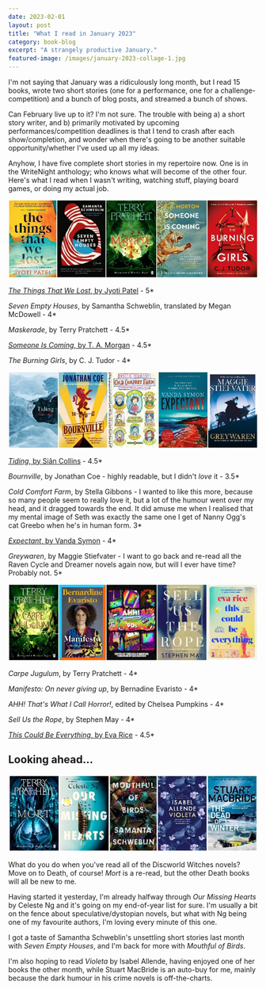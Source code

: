 ```yaml
---
date: 2023-02-01
layout: post
title: "What I read in January 2023"
category: book-blog
excerpt: "A strangely productive January."
featured-image: /images/january-2023-collage-1.jpg
---
```


I'm not saying that January was a ridiculously long month, but I read 15 books, wrote two short stories (one for a performance, one for a challenge-competition) and a bunch of blog posts, and streamed a bunch of shows.

Can February live up to it? I'm not sure. The trouble with being a) a short story writer, and b) primarily motivated by upcoming performances/competition deadlines is that I tend to crash after each show/completion, and wonder when there's going to be another suitable opportunity/whether I've used up all my ideas.

Anyhow, I have five complete short stories in my repertoire now. One is in the WriteNight anthology; who knows what will become of the other four. Here's what I read when I wasn't writing, watching stuff, playing board games, or doing my actual job.

![The Things That We Lost, Seven Empty Houses, Maskerade, Someone Is Coming, The Burning Girls](/images/january-2023-collage-1.jpg)

[<cite>The Things That We Lost</cite>, by Jyoti Patel](/blog-tour-the-things-that-we-lost/) - 5*

<cite>Seven Empty Houses</cite>, by Samantha Schweblin, translated by Megan McDowell - 4*

<cite>Maskerade</cite>, by Terry Pratchett - 4.5*

[<cite>Someone Is Coming</cite>, by T. A. Morgan](/blog-tour-someone-is-coming/) - 4.5*

<cite>The Burning Girls</cite>, by C. J. Tudor - 4*

![Tiding, Bournville, Cold Comfort Farm, Expectant, Greywaren](/images/january-2023-collage-2.jpg)

[<cite>Tiding</cite>, by Siân Collins](/blog-tour-tiding/) - 4.5*

<cite>Bournville</cite>, by Jonathan Coe - highly readable, but I didn't *love* it - 3.5*

<cite>Cold Comfort Farm</cite>, by Stella Gibbons - I wanted to like this more, because so many people seem to really love it, but a lot of the humour went over my head, and it dragged towards the end. It did amuse me when I realised that my mental image of Seth was exactly the same one I get of Nanny Ogg's cat Greebo when he's in human form. 3*

[<cite>Expectant</cite>, by Vanda Symon](/blog-tour-expectant/) - 4*

<cite>Greywaren</cite>, by Maggie Stiefvater - I want to go back and re-read all the Raven Cycle and Dreamer novels again now, but will I ever have time? Probably not. 5*

![Carpe Jugulum, Manifesto, AHH! That's What I Call Horror!, Sell Us the Rope, This Could Be Everything](/images/january-2023-collage-3.jpg)

<cite>Carpe Jugulum</cite>, by Terry Pratchett - 4*

<cite>Manifesto: On never giving up</cite>, by Bernadine Evaristo - 4*

<cite>AHH! That's What I Call Horror!</cite>, edited by Chelsea Pumpkins - 4*

<cite>Sell Us the Rope</cite>, by Stephen May - 4*

[<cite>This Could Be Everything</cite>, by Eva Rice](/blog-tour-this-could-be-everything/) - 4.5*

## Looking ahead...

![Mort, Our Missing Hearts, Mouthful of Birds, Violeta, The Dead of Winter](/images/january-2023-collage-4.jpg)

What do you do when you've read all of the Discworld Witches novels? Move on to Death, of course! <cite>Mort</cite> is a re-read, but the other Death books will all be new to me.

Having started it yesterday, I'm already halfway through <cite>Our Missing Hearts</cite> by Celeste Ng and it's going on my end-of-year list for sure. I'm usually a bit on the fence about speculative/dystopian novels, but what with Ng being one of my favourite authors, I'm loving every minute of this one.

I got a taste of Samantha Schweblin's unsettling short stories last month with <cite>Seven Empty Houses</cite>, and I'm back for more with <cite>Mouthful of Birds</cite>.

I'm also hoping to read <cite>Violeta</cite> by Isabel Allende, having enjoyed one of her books the other month, while Stuart MacBride is an auto-buy for me, mainly because the dark humour in his crime novels is off-the-charts.